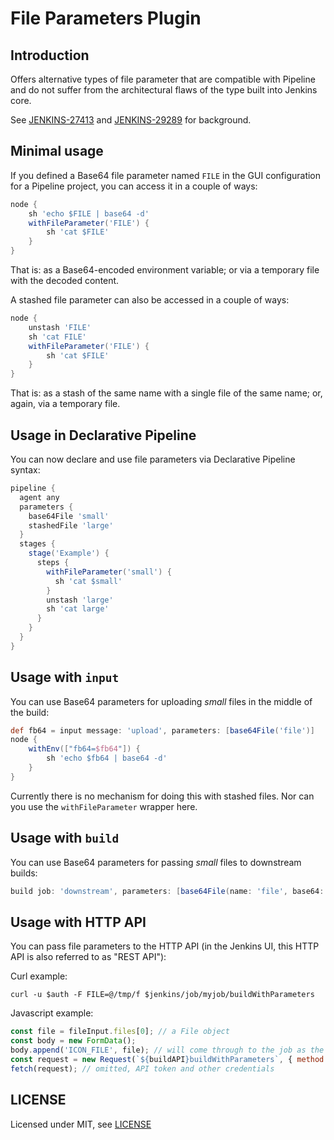 # File Parameters Plugin

## Introduction

Offers alternative types of file parameter that are compatible with Pipeline and do not suffer from the architectural flaws of the type built into Jenkins core.

See [JENKINS-27413](https://issues.jenkins-ci.org/browse/JENKINS-27413) and [JENKINS-29289](https://issues.jenkins-ci.org/browse/JENKINS-29289) for background.

## Minimal usage

If you defined a Base64 file parameter named `FILE` in the GUI configuration for a Pipeline project, you can access it in a couple of ways:

```groovy
node {
    sh 'echo $FILE | base64 -d'
    withFileParameter('FILE') {
        sh 'cat $FILE'
    }
}
```

That is: as a Base64-encoded environment variable; or via a temporary file with the decoded content.

A stashed file parameter can also be accessed in a couple of ways:

```groovy
node {
    unstash 'FILE'
    sh 'cat FILE'
    withFileParameter('FILE') {
        sh 'cat $FILE'
    }
}
```

That is: as a stash of the same name with a single file of the same name; or, again, via a temporary file.

## Usage in Declarative Pipeline

You can now declare and use file parameters via Declarative Pipeline syntax:

```groovy
pipeline {
  agent any
  parameters {
    base64File 'small'
    stashedFile 'large'
  }
  stages {
    stage('Example') {
      steps {
        withFileParameter('small') {
          sh 'cat $small'
        }
        unstash 'large'
        sh 'cat large'
      }
    }
  }
}
```

## Usage with `input`

You can use Base64 parameters for uploading _small_ files in the middle of the build:

```groovy
def fb64 = input message: 'upload', parameters: [base64File('file')]
node {
    withEnv(["fb64=$fb64"]) {
        sh 'echo $fb64 | base64 -d'
    }
}
```

Currently there is no mechanism for doing this with stashed files.
Nor can you use the `withFileParameter` wrapper here.

## Usage with `build`

You can use Base64 parameters for passing _small_ files to downstream builds:

```groovy
build job: 'downstream', parameters: [base64File(name: 'file', base64: Base64.encoder.encodeToString('hello'.bytes)))]
```

## Usage with HTTP API

You can pass file parameters to the HTTP API (in the Jenkins UI, this HTTP API is also referred to as "REST API"):

Curl example:

```
curl -u $auth -F FILE=@/tmp/f $jenkins/job/myjob/buildWithParameters
```

Javascript example:

```js
const file = fileInput.files[0]; // a File object
const body = new FormData();
body.append('ICON_FILE', file); // will come through to the job as the named file parameter 'ICON_FILE'
const request = new Request(`${buildAPI}buildWithParameters`, { method: 'POST', body });
fetch(request); // omitted, API token and other credentials
```

## LICENSE

Licensed under MIT, see [LICENSE](LICENSE.md)
